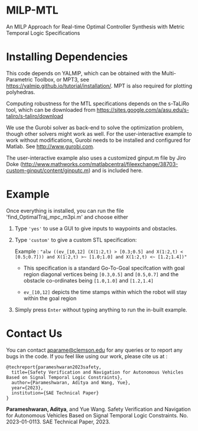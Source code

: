 # MILP-MTL
An MILP Approach for Real-time Optimal Controller Synthesis with Metric Temporal Logic Specifications


# Installing Dependencies

This code depends on YALMIP, which can be obtained with the Multi-Parametric Toolbox, or MPT3, 
see https://yalmip.github.io/tutorial/installation/. MPT is also required for plotting polyhedras.

Computing robustness for the MTL specifications depends on the s-TaLiRo tool, which can be downloaded from
https://sites.google.com/a/asu.edu/s-taliro/s-taliro/download

We use the Gurobi solver as back-end to solve the optimization problem, though other solvers might work as well. 
For the user-interactive example to work without modifications, Gurobi needs to be installed and configured for Matlab. 
See http://www.gurobi.com.

The user-interactive example also uses a customized ginput.m file by Jiro Doke (http://www.mathworks.com/matlabcentral/fileexchange/38703-custom-ginput/content/ginputc.m) and is included here.

# Example

Once everything is installed, you can run the file 'find_OptimalTraj_mpc_m3pi.m' and choose either 

1) Type ```'yes'``` to use a GUI to give inputs to waypoints and obstacles.

2) Type ```'custom'``` to give a custom STL specification:

    Example : ``` "alw ((ev_[10,12] (X(1:2,t) > [0.3;0.5] and X(1:2,t) < [0.5;0.7])) and X(1:2,t) >~ [1.0;1.0] and X(1:2,t) <~ [1.2;1.4])" ```
    * This specification is a standard Go-To-Goal specifcation with goal region diagonal vertices being ```[0.3,0.5]``` and ```[0.5,0.7]``` and the obstacle co-ordinates being ```[1.0,1.0]``` and ```[1.2,1.4]```

    * ```ev_[10,12]``` depicts the time stamps within which the robot will stay within the goal region

3) Simply press ```Enter``` without typing anything to run the in-built example.

# Contact Us

You can contact aparame@clemson.edu for any queries or to report any bugs in the code.
If you feel like using our work, please cite us at :

```
@techreport{parameshwaran2023safety,
  title={Safety Verification and Navigation for Autonomous Vehicles Based on Signal Temporal Logic Constraints},
  author={Parameshwaran, Aditya and Wang, Yue},
  year={2023},
  institution={SAE Technical Paper}
}
```
**Parameshwaran, Aditya**, and Yue Wang. Safety Verification and Navigation for Autonomous Vehicles Based on Signal Temporal Logic Constraints. No. 2023-01-0113. SAE Technical Paper, 2023.
